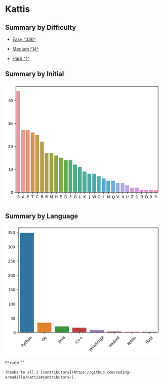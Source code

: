 # Kattis

## Summary by Difficulty

- [Easy ^336^](easy.md)

- [Medium ^14^](medium.md)

- [Hard ^1^](hard.md)

## Summary by Initial

![summary-by-initial](summary-by-initial.png)

## Summary by Language

![summary-by-language](summary-by-language.png)

!!! note ""

    Thanks to all 3 [contributors](https://github.com/coding-armadillo/kattis#contributors-).
